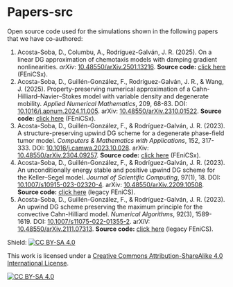 # Papers-src
Open source code used for the simulations shown in the following papers that we have co-authored:

1. Acosta-Soba, D., Columbu, A., Rodríguez-Galván, J. R. (2025). On a linear DG approximation of chemotaxis models with damping gradient nonlinearities. *arXiv*: [10.48550/arXiv.2501.13216](https://doi.org/10.48550/arXiv.2501.13216). **Source code:** [click here](https://github.com/danielacos/Papers-src/tree/main/2025arXiv-Chemotaxis) (FEniCSx).
2. Acosta-Soba, D., Guillén-González, F., Rodríguez-Galván, J. R., & Wang, J. (2025). Property-preserving numerical approximation of a Cahn-Hilliard–Navier–Stokes model with variable density and degenerate mobility. *Applied Numerical Mathematics*, 209, 68-83. DOI: [10.1016/j.apnum.2024.11.005](https://doi.org/10.1016/j.apnum.2024.11.005). arXiv: [10.48550/arXiv.2310.01522](https://doi.org/10.48550/arXiv.2310.01522). **Source code:** [click here](https://github.com/danielacos/Papers-src/tree/main/2025APNUM-CHNS) (FEniCSx).
3. Acosta-Soba, D., Guillén-González, F., & Rodríguez-Galván, J. R. (2023). A structure-preserving upwind DG scheme for a degenerate phase-field tumor model. *Computers & Mathematics with Applications*, 152, 317-333. DOI: [10.1016/j.camwa.2023.10.028](https://doi.org/10.1016/j.camwa.2023.10.028). arXiv: [10.48550/arXiv.2304.09257](https://doi.org/10.48550/arXiv.2304.09257). **Source code:** [click here](https://github.com/danielacos/Papers-src/tree/main/2023CAMWA-TumorModel) (FEniCSx).
4. Acosta-Soba, D., Guillén-González, F., & Rodríguez-Galván, J. R. (2023). An unconditionally energy stable and positive upwind DG scheme for the Keller–Segel model. *Journal of Scientific Computing*, 97(1), 18. DOI: [10.1007/s10915-023-02320-4](https://doi.org/10.1007/s10915-023-02320-4). arXiv: [10.48550/arXiv.2209.10508](
https://doi.org/10.48550/arXiv.2209.10508). **Source code:** [click here](https://github.com/danielacos/Papers-src/tree/main/2023JOMP-KS) (legacy FEniCS).
5. Acosta-Soba, D., Guillén-González, F., & Rodríguez-Galván, J. R. (2023). An upwind DG scheme preserving the maximum principle for the convective Cahn-Hilliard model. *Numerical Algorithms*, 92(3), 1589-1619. DOI: [10.1007/s11075-022-01355-2](https://doi.org/10.1007/s11075-022-01355-2). arXiV: [10.48550/arXiv.2111.07313](https://doi.org/10.48550/arXiv.2111.07313). **Source code:** [click here](https://github.com/danielacos/Papers-src/tree/main/2023NAL-CCH) (legacy FEniCS).

Shield: [![CC BY-SA 4.0][cc-by-sa-shield]][cc-by-sa]

This work is licensed under a
[Creative Commons Attribution-ShareAlike 4.0 International License][cc-by-sa].

[![CC BY-SA 4.0][cc-by-sa-image]][cc-by-sa]

[cc-by-sa]: http://creativecommons.org/licenses/by-sa/4.0/
[cc-by-sa-image]: https://licensebuttons.net/l/by-sa/4.0/88x31.png
[cc-by-sa-shield]: https://img.shields.io/badge/License-CC%20BY--SA%204.0-lightgrey.svg
